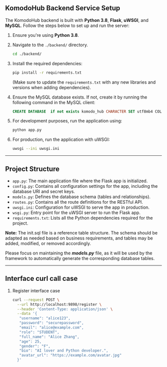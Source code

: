 ## KomodoHub Backend Service Setup

The KomodoHub backend is built with **Python 3.8**, **Flask**, **uWSGI**, and **MySQL**. Follow the steps below to set
up and run the server:

1. Ensure you're using **Python 3.8**.
2. Navigate to the `./backend/` directory.
    ```bash
    cd ./backend/
    ```
3. Install the required dependencies:

    ```bash
    pip install -r requirements.txt
    ```

   (Make sure to update the `requirements.txt` with any new libraries and versions when adding dependencies).

4. Ensure the MySQL database exists. If not, create it by running the following command in the MySQL client:

    ```sql
    CREATE DATABASE  if not exists komodo_hub CHARACTER SET utf8mb4 COLLATE utf8mb4_general_ci;
    ```

5. For development purposes, run the application using:

    ```bash
    python app.py
    ```

6. For production, run the application with uWSGI:

    ```bash
    uwsgi --ini uwsgi.ini
    ```

---

## Project Structure

- `app.py`: The main application file where the Flask app is initialized.
- `config.py`: Contains all configuration settings for the app, including the database URI and secret keys.
- `models.py`: Defines the database schema (tables and relationships).
- `routes.py`: Contains all the route definitions for the RESTful API.
- `uwsgi.ini`: Configuration for uWSGI to serve the app in production.
- `wsgi.py`: Entry point for the uWSGI server to run the Flask app.
- `requirements.txt`: Lists all the Python dependencies required for the project.

**Note:**
The init.sql file is a reference table structure. The schema should be adapted as needed based on business requirements,
and tables may be added, modified, or removed accordingly.

Please focus on maintaining the ***models.py*** file, as it will be used by the framework to automatically generate the
corresponding database tables.

---
## Interface curl call case
1. Register interface case
    ```bash
    curl --request POST \
      --url http://localhost:9898/register \
      --header 'Content-Type: application/json' \
      --data '{
       "username": "alice123",
       "password": "securepassword",
       "email": "alice@example.com",
       "role": "STUDENT",
       "full_name": "Alice Zhang",
       "age": 25,
       "gender": "F",
       "bio": "AI lover and Python developer.",
       "avatar_url": "https://example.com/avatar.jpg"
      }'
    ```
